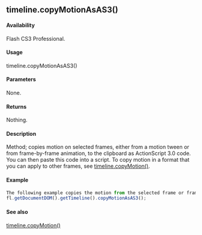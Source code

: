 ## timeline.copyMotionAsAS3()

#### Availability

Flash CS3 Professional.

#### Usage

timeline.copyMotionAsAS3()

#### Parameters

None.

#### Returns

Nothing.

#### Description

Method; copies motion on selected frames, either from a motion tween or from frame-by-frame animation, to the clipboard as ActionScript 3.0 code. You can then paste this code into a script.
To copy motion in a format that you can apply to other frames, see [timeline.copyMotion()](../Timeline_object/timelin8.md).

#### Example

```javascript
The following example copies the motion from the selected frame or frames to the clipboard as ActionScript 3.0 code:
fl.getDocumentDOM().getTimeline().copyMotionAsAS3();

```
#### See also

[timeline.copyMotion()](../Timeline_object/timelin8.md)
